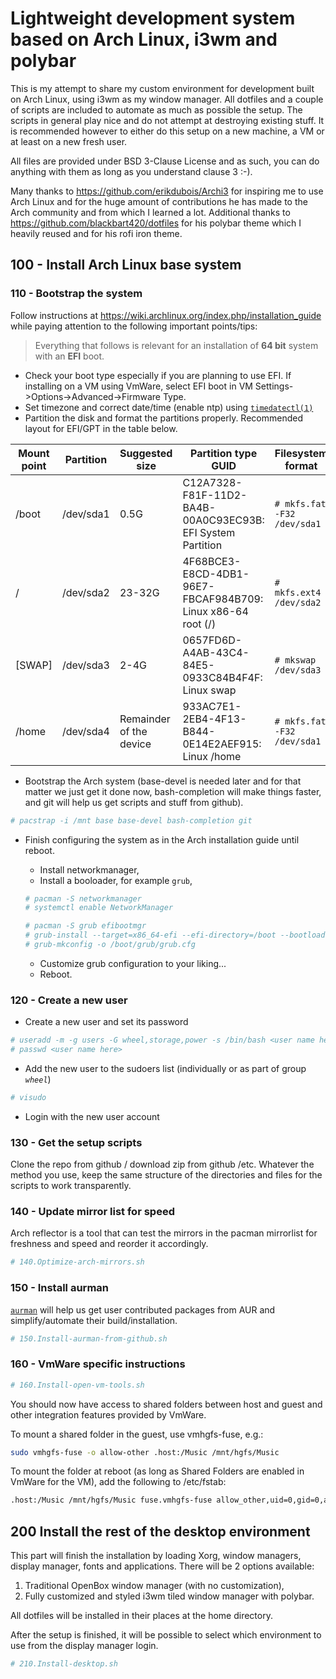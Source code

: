 # Lightweight development system based on Arch Linux, i3wm and polybar

This is my attempt to share my custom environment for development built on Arch Linux, using i3wm as my window manager. All dotfiles and a couple of scripts are included to automate as much as possible the setup. The scripts in general play nice and do not attempt at destroying existing stuff. It is recommended however to either do this setup on a new machine, a VM or at least on a new fresh user.

All files are provided under BSD 3-Clause License and as such, you can do anything with them as long as you understand clause 3 :-).

Many thanks to https://github.com/erikdubois/Archi3 for inspiring me to use Arch Linux and for the huge amount of contributions he has made to the Arch community and from which I learned a lot. Additional thanks to https://github.com/blackbart420/dotfiles for his polybar theme which I heavily reused and for his rofi iron theme.

## 100 - Install Arch Linux base system

### 110 - Bootstrap the system

Follow instructions at https://wiki.archlinux.org/index.php/installation_guide while paying attention to the following important points/tips:

> Everything that follows is relevant for an installation of **64 bit** system with an **EFI** boot.

* Check your boot type especially if you are planning to use EFI. If installing on a VM using VmWare, select EFI boot in VM Settings->Options->Advanced->Firmware Type.
* Set timezone and correct date/time (enable ntp) using [`timedatectl(1)`](https://jlk.fjfi.cvut.cz/arch/manpages/man/timedatectl.1)
* Partition the disk and format the partitions properly. Recommended layout for EFI/GPT in the table below.

| Mount point | Partition | Suggested size | Partition type GUID | Filesystem format |
|---|---|---|---|---|
| /boot | /dev/sda1 | 0.5G | C12A7328-F81F-11D2-BA4B-00A0C93EC93B: EFI System Partition | `# mkfs.fat -F32 /dev/sda1` |
| / | /dev/sda2 | 23-32G | 4F68BCE3-E8CD-4DB1-96E7-FBCAF984B709: Linux x86-64 root (/) | `# mkfs.ext4 /dev/sda2` |
| [SWAP] | /dev/sda3 | 2-4G | 0657FD6D-A4AB-43C4-84E5-0933C84B4F4F: Linux swap | `# mkswap /dev/sda3` |
| /home | /dev/sda4 | Remainder of the device | 933AC7E1-2EB4-4F13-B844-0E14E2AEF915: Linux /home | `# mkfs.fat -F32 /dev/sda1` |

* Bootstrap the Arch system (base-devel is needed later and for that matter we just get it done now, bash-completion will make things faster, and git will help us get scripts and stuff from github).

```bash
# pacstrap -i /mnt base base-devel bash-completion git
```

* Finish configuring the system as in the Arch installation guide until reboot.
  * Install networkmanager,
  * Install a booloader, for example `grub`,

  ```bash
  # pacman -S networkmanager
  # systemctl enable NetworkManager

  # pacman -S grub efibootmgr
  # grub-install --target=x86_64-efi --efi-directory=/boot --bootloader-id=GRUB
  # grub-mkconfig -o /boot/grub/grub.cfg
  ```

  * Customize grub configuration to your liking...
  * Reboot.

### 120 - Create a new user

* Create a new user and set its password

```bash
# useradd -m -g users -G wheel,storage,power -s /bin/bash <user name here>
# passwd <user name here>
```

* Add the new user to the sudoers list (individually or as part of group *`wheel`*)

```bash
# visudo
```

* Login with the new user account

### 130 - Get the setup scripts

Clone the repo from github / download zip from github /etc. Whatever the method you use, keep the same structure of the directories and files for the scripts to work transparently.

### 140 - Update mirror list for speed

Arch reflector is a tool that can test the mirrors in the pacman mirrorlist for freshness and speed and reorder it accordingly.

```bash
# 140.Optimize-arch-mirrors.sh
```

### 150 - Install aurman

[`aurman`](https://github.com/polygamma/aurman) will help us get user contributed packages from AUR and simplify/automate their build/installation.

```bash
# 150.Install-aurman-from-github.sh
```

### 160 - VmWare specific instructions

```bash
# 160.Install-open-vm-tools.sh
```

You should now have access to shared folders between host and guest and other integration features provided by VmWare.

To mount a shared folder in the guest, use vmhgfs-fuse, e.g.:

```bash
sudo vmhgfs-fuse -o allow-other .host:/Music /mnt/hgfs/Music
```

To mount the folder at reboot (as long as Shared Folders are enabled in VmWare for the VM), add the following to /etc/fstab:

```bash
.host:/Music /mnt/hgfs/Music fuse.vmhgfs-fuse allow_other,uid=0,gid=0,auto_unmount,defaults 0 0
```

## 200 Install the rest of the desktop environment

This part will finish the installation by loading Xorg, window managers, display manager, fonts and applications. There will be 2 options available:

1. Traditional OpenBox window manager (with no customization),
2. Fully customized and styled i3wm tiled window manager with polybar.

All dotfiles will be installed in their places at the home directory.

After the setup is finished, it will be possible to select which environment to use from the display manager login.

```bash
# 210.Install-desktop.sh
```